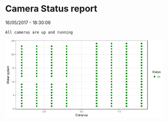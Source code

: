 Camera Status report
================
16/05/2017 - 18:30:06

    All cameras are up and running

![](camreport_files/figure-markdown_github/unnamed-chunk-2-1.png)
